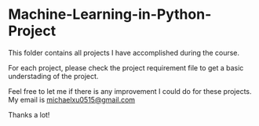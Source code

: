# Machine-Learning-in-Python-Project
This folder contains all projects I have accomplished during the course.

For each project, please check the project requirement file to get a basic understading of the project. 

Feel free to let me if there is any improvement I could do for these projects. My email is michaelxu0515@gmail.com

Thanks a lot!
